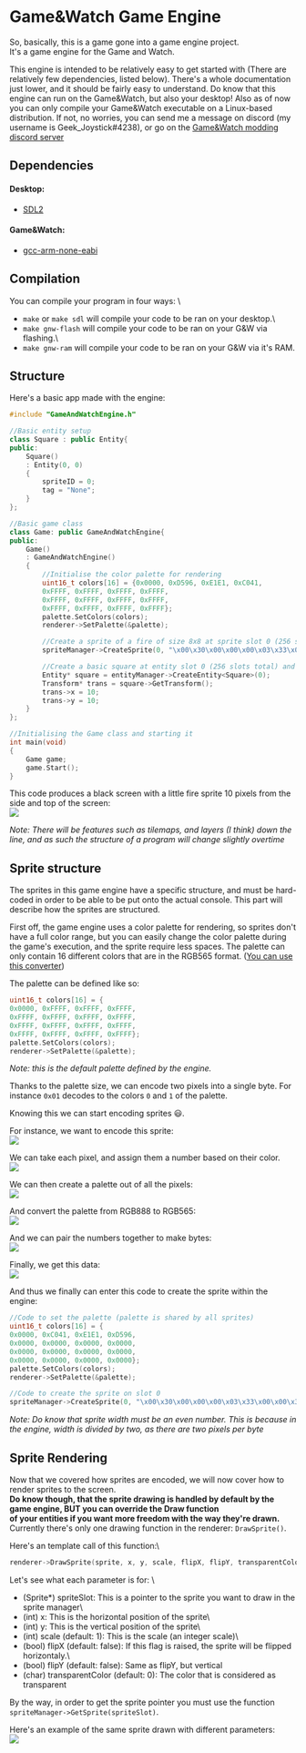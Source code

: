 # Game&Watch Game Engine

So, basically, this is a game gone into a game engine project. \
It's a game engine for the Game and Watch.

This engine is intended to be relatively easy to get started with (There are relatively few dependencies, listed below).
There's a whole documentation just lower, and it should be fairly easy to understand.
Do know that this engine can run on the Game&Watch, but also your desktop!
Also as of now you can only compile your Game&Watch executable on a Linux-based distribution.
If not, no worries, you can send me a message on discord (my username is Geek_Joystick#4238), or go on the [Game&Watch modding discord server](https://discord.gg/hcJjQW8SVY)

## Dependencies
#### Desktop:
- [SDL2](https://www.libsdl.org/download-2.0.php)

#### Game&Watch:
- [gcc-arm-none-eabi](https://developer.arm.com/tools-and-software/open-source-software/developer-tools/gnu-toolchain/gnu-rm/downloads)

## Compilation

You can compile your program in four ways: \
- `make` or `make sdl` will compile your code to be ran on your desktop.\
- `make gnw-flash` will compile your code to be ran on your G&W via flashing.\
- `make gnw-ram` will compile your code to be ran on your G&W via it's RAM.

## Structure

Here's a basic  app made with the engine:

```C++
#include "GameAndWatchEngine.h"

//Basic entity setup
class Square : public Entity{
public:
	Square()
	: Entity(0, 0)
	{
		spriteID = 0;
		tag = "None";
	}
};

//Basic game class
class Game: public GameAndWatchEngine{
public:
	Game()
	: GameAndWatchEngine()
	{
		//Initialise the color palette for rendering
		uint16_t colors[16] = {0x0000, 0xD596, 0xE1E1, 0xC041, 
		0xFFFF, 0xFFFF, 0xFFFF, 0xFFFF,
		0xFFFF, 0xFFFF, 0xFFFF, 0xFFFF,
		0xFFFF, 0xFFFF, 0xFFFF, 0xFFFF};
		palette.SetColors(colors);
		renderer->SetPalette(&palette);

		//Create a sprite of a fire of size 8x8 at sprite slot 0 (256 slots total)
		spriteManager->CreateSprite(0, "\x00\x30\x00\x00\x00\x03\x33\x00\x00\x32\x33\x30\x00\x11\x23\x30\x03\x11\x21\x33\x03\x22\x22\x33\x03\x22\x22\x33\x00\x33\x33\x00", 4, 8);

		//Create a basic square at entity slot 0 (256 slots total) and setup its position to be (10;10)
		Entity* square = entityManager->CreateEntity<Square>(0);
		Transform* trans = square->GetTransform();
		trans->x = 10;
		trans->y = 10;
	}
};

//Initialising the Game class and starting it
int main(void)
{
	Game game;
	game.Start();
}
```

This code produces a black screen with a little fire sprite 10 pixels from the side and top of the screen:\
![](images/Screenshot.png)

*Note: There will be features such as tilemaps, and layers (I think) down the line, and as such the structure of a program will change slightly overtime*

## Sprite structure

The sprites in this game engine have a specific structure, and must be hard-coded in order to be able to be put onto the actual console. This part will describe how the sprites are structured.

First off, the game engine uses a color palette for rendering, so sprites don't have a full color range, but you can easily change the color palette during the game's execution, and the sprite require less spaces. 
The palette can only contain 16 different colors that are in the RGB565 format. ([You can use this converter](http://drakker.org/convert_rgb565.html))

The palette can be defined like so:
```C++
uint16_t colors[16] = {
0x0000, 0xFFFF, 0xFFFF, 0xFFFF, 
0xFFFF, 0xFFFF, 0xFFFF, 0xFFFF,
0xFFFF, 0xFFFF, 0xFFFF, 0xFFFF,
0xFFFF, 0xFFFF, 0xFFFF, 0xFFFF};
palette.SetColors(colors);
renderer->SetPalette(&palette);
```
*Note: this is the default palette defined by the engine.*

Thanks to the palette size, we can encode two pixels into a single byte.
For instance `0x01` decodes to the colors `0` and `1` of the palette.

Knowing this we can start encoding sprites :smiley:.

For instance, we want to encode this sprite:\
![](images/fire.png)

We can take each pixel, and assign them a number based on their color.\
![](images/ExampleEncoding1.gif)

We can then create a palette out of all the pixels:\
![](images/ExampleEncoding2.gif)

And convert the palette from RGB888 to RGB565:\
![](images/ExampleEncoding3.gif)

And we can pair the numbers together to make bytes:\
![](images/ExampleEncoding4.gif)

Finally, we get this data:\
![](images/FinalEncoding.png)

And thus we finally can enter this code to create the sprite within the engine:
```C++
//Code to set the palette (palette is shared by all sprites)
uint16_t colors[16] = {
0x0000, 0xC041, 0xE1E1, 0xD596, 
0x0000, 0x0000, 0x0000, 0x0000,
0x0000, 0x0000, 0x0000, 0x0000,
0x0000, 0x0000, 0x0000, 0x0000};
palette.SetColors(colors);
renderer->SetPalette(&palette);

//Code to create the sprite on slot 0
spriteManager->CreateSprite(0, "\x00\x30\x00\x00\x00\x03\x33\x00\x00\x32\x33\x30\x00\x11\x23\x30\x03\x11\x21\x33\x03\x22\x22\x33\x03\x22\x22\x33\x00\x33\x33\x00", 4, 8);
```

*Note: Do know that sprite width must be an even number. This is because in the engine, width is divided by two, as there are two pixels per byte*


## Sprite Rendering

Now that we covered how sprites are encoded, we will now cover how to render sprites to the screen. \
**Do know though, that the sprite drawing is handled by default by the game engine, BUT you can override the Draw function \
of your entities if you want more freedom with the way they're drawn.**
Currently there's only one drawing function in the renderer: `DrawSprite()`.

Here's an template call of this function:\
```C++
renderer->DrawSprite(sprite, x, y, scale, flipX, flipY, transparentColor);
```

Let's see what each parameter is for: \
- (Sprite*) spriteSlot: This is a pointer to the sprite you want to draw in the sprite manager\
- (int) x: This is the horizontal position of the sprite\
- (int) y: This is the vertical position of the sprite\
- (int) scale (default: 1): This is the scale (an integer scale)\
- (bool) flipX (default: false): If this flag is raised, the sprite will be flipped horizontaly.\
- (bool) flipY (default: false): Same as flipY, but vertical
- (char) transparentColor (default: 0): The color that is considered as transparent

By the way, in order to get the sprite pointer you must use the function `spriteManager->GetSprite(spriteSlot)`.

Here's an example of the same sprite drawn with different parameters: \
![](images/DrawingMethods.png)
